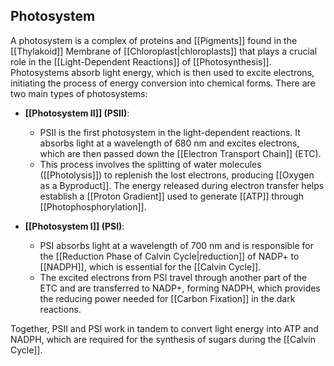 ## Photosystem  
A photosystem is a complex of proteins and [[Pigments]] found in the [[Thylakoid]] Membrane of [[Chloroplast|chloroplasts]] that plays a crucial role in the [[Light-Dependent Reactions]] of [[Photosynthesis]]. Photosystems absorb light energy, which is then used to excite electrons, initiating the process of energy conversion into chemical forms. There are two main types of photosystems:  

- **[[Photosystem II]] (PSII)**:  
  - PSII is the first photosystem in the light-dependent reactions. It absorbs light at a wavelength of 680 nm and excites electrons, which are then passed down the [[Electron Transport Chain]] (ETC).  
  - This process involves the splitting of water molecules ([[Photolysis]]) to replenish the lost electrons, producing [[Oxygen as a Byproduct]]. The energy released during electron transfer helps establish a [[Proton Gradient]] used to generate [[ATP]] through [[Photophosphorylation]].  

- **[[Photosystem I]] (PSI)**:  
  - PSI absorbs light at a wavelength of 700 nm and is responsible for the [[Reduction Phase of Calvin Cycle|reduction]] of NADP+ to [[NADPH]], which is essential for the [[Calvin Cycle]].  
  - The excited electrons from PSI travel through another part of the ETC and are transferred to NADP+, forming NADPH, which provides the reducing power needed for [[Carbon Fixation]] in the dark reactions.  

Together, PSII and PSI work in tandem to convert light energy into ATP and NADPH, which are required for the synthesis of sugars during the [[Calvin Cycle]].  
